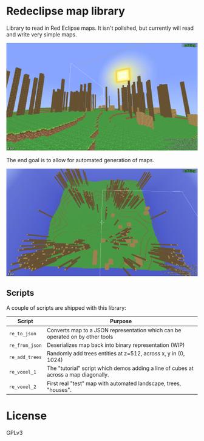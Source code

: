 # Redeclipse map library

Library to read in Red Eclipse maps. It isn't polished, but currently will read and write very simple maps.

![](./media/cover.png)

The end goal is to allow for automated generation of maps.

![](./media/random.png)

## Scripts

A couple of scripts are shipped with this library:

Script      | Purpose
----------- | ----
`re_to_json`   | Converts map to a JSON representation which can be operated on by other tools
`re_from_json` | Deserializes map back into binary representation (WIP)
`re_add_trees` | Randomly add trees entities at z=512, across x, y in (0, 1024)
`re_voxel_1` | The "tutorial" script which demos adding a line of cubes at across a map diagonally.
`re_voxel_2` | First real "test" map with automated landscape, trees, "houses".

# License

GPLv3
